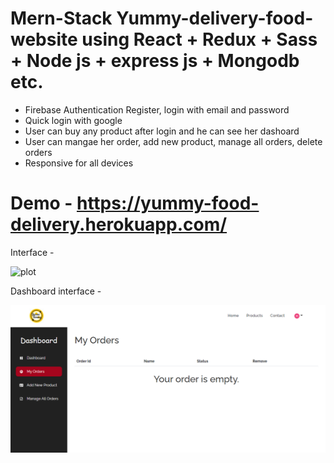 # Mern-Stack Yummy-delivery-food-website using React + Redux + Sass + Node js + express js + Mongodb etc.

- Firebase Authentication Register, login with email and password
- Quick login with google
- User can buy any product after login and he can see her dashoard
- User can mangae her order, add new product, manage all orders, delete orders
- Responsive for all devices

# Demo - https://yummy-food-delivery.herokuapp.com/

Interface -

![plot](./server/client/src/assets/images/full-project.png)

Dashboard interface -

![plot](./server/client/src/assets/images/dashboard.png)
